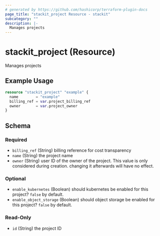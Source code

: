 ```yaml
---
# generated by https://github.com/hashicorp/terraform-plugin-docs
page_title: "stackit_project Resource - stackit"
subcategory: ""
description: |-
  Manages projects
---
```


# stackit_project (Resource)

Manages projects

## Example Usage

```terraform
resource "stackit_project" "example" {
  name        = "example"
  billing_ref = var.project_billing_ref
  owner       = var.project_owner
}
```

<!-- schema generated by tfplugindocs -->
## Schema

### Required

- `billing_ref` (String) billing reference for cost transparency
- `name` (String) the project name
- `owner` (String) user ID of the owner of the project. This value is only considered during creation. changing it afterwards will have no effect.

### Optional

- `enable_kubernetes` (Boolean) should kubernetes be enabled for this project? `false` by default.
- `enable_object_storage` (Boolean) should object storage be enabled for this project? `false` by default.

### Read-Only

- `id` (String) the project ID


